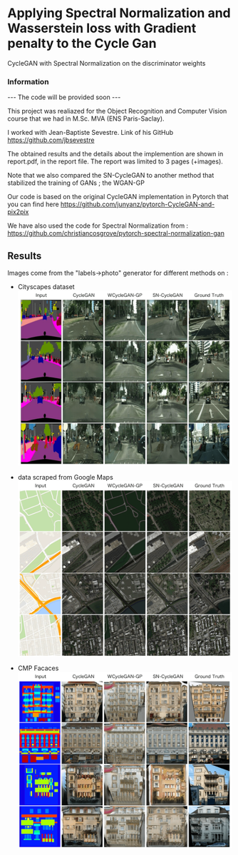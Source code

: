 # Applying Spectral Normalization and Wasserstein loss with Gradient penalty to the Cycle Gan

CycleGAN with Spectral Normalization on the discriminator weights

### Information

--- The code will be provided soon ---

This project was realiazed for the Object Recognition and Computer Vision course that we had in M.Sc. MVA (ENS Paris-Saclay).

I worked with Jean-Baptiste Sevestre. Link of his GitHub https://github.com/jbsevestre

The obtained results and the details about the implemention are shown in report.pdf, in the report file.
The report was limited to 3 pages (+images).

Note that we also compared the SN-CycleGAN to another method that stabilized the training of GANs ; the WGAN-GP

Our code is based on the original CycleGAN implementation in Pytorch that you can find here https://github.com/junyanz/pytorch-CycleGAN-and-pix2pix

We have also used the code for Spectral Normalization from : https://github.com/christiancosgrove/pytorch-spectral-normalization-gan

## Results

Images come from the "labels→photo" generator for different methods on :

* Cityscapes dataset
![](./results/cityscapes.png)

* data scraped from Google Maps
![](./results/googlemaps.png)

* CMP Facaces
![](./results/cmpfacades.png)
